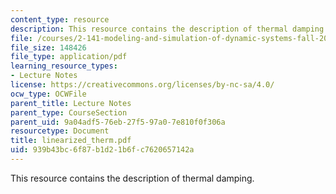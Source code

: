 ```yaml
---
content_type: resource
description: This resource contains the description of thermal damping.
file: /courses/2-141-modeling-and-simulation-of-dynamic-systems-fall-2006/939b43bc6f87b1d21b6fc7620657142a_linearized_therm.pdf
file_size: 148426
file_type: application/pdf
learning_resource_types:
- Lecture Notes
license: https://creativecommons.org/licenses/by-nc-sa/4.0/
ocw_type: OCWFile
parent_title: Lecture Notes
parent_type: CourseSection
parent_uid: 9a04adf5-76eb-27f5-97a0-7e810f0f306a
resourcetype: Document
title: linearized_therm.pdf
uid: 939b43bc-6f87-b1d2-1b6f-c7620657142a
---
```

This resource contains the description of thermal damping.